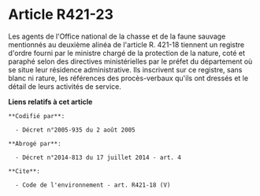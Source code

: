 # Article R421-23

Les agents de l'Office national de la chasse et de la faune sauvage mentionnés au deuxième alinéa de l'article R. 421-18
tiennent un registre d'ordre fourni par le ministre chargé de la protection de la nature, coté et paraphé selon des
directives ministérielles par le préfet du département où se situe leur résidence administrative. Ils inscrivent sur ce
registre, sans blanc ni rature, les références des procès-verbaux qu'ils ont dressés et le détail de leurs activités de
service.

**Liens relatifs à cet article**

	**Codifié par**:

	  - Décret n°2005-935 du 2 août 2005

	**Abrogé par**:

	  - Décret n°2014-813 du 17 juillet 2014 - art. 4

	**Cite**:

	  - Code de l'environnement - art. R421-18 (V)
